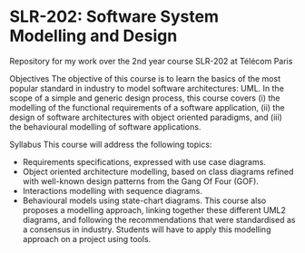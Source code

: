 # SLR-202: Software System Modelling and Design
Repository for my work over the 2nd year course SLR-202 at Télécom Paris 

Objectives
 The objective of this course is to learn the basics of the most popular standard in industry to model software architectures: UML. In the scope of a simple and generic design process, this course covers
(i) the modelling of the functional requirements of a software application,
(ii) the design of software architectures with object oriented paradigms,
and (iii) the behavioural modelling of software applications.

Syllabus This course will address the following topics:
- Requirements specifications, expressed with use case diagrams.
- Object oriented architecture modelling, based on class diagrams refined with well-known design patterns from the Gang Of Four (GOF).
- Interactions modelling with sequence diagrams.
- Behavioural models using state-chart diagrams.
This course also proposes a modelling approach, linking together these different UML2 diagrams, and following the recommendations that were standardised as a consensus in industry. Students will have to apply this modelling approach on a project using tools. 
